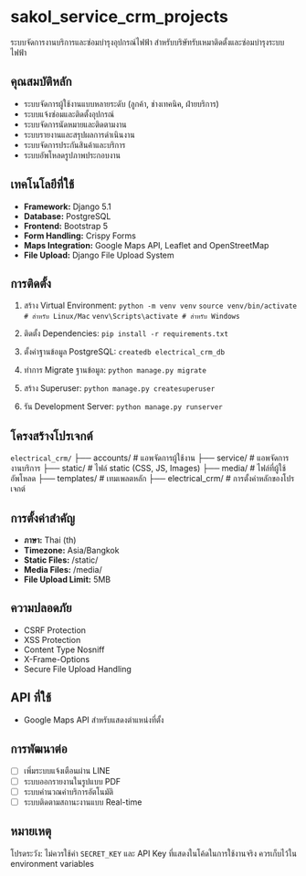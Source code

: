 # sakol_service_crm_projects

ระบบจัดการงานบริการและซ่อมบำรุงอุปกรณ์ไฟฟ้า สำหรับบริษัทรับเหมาติดตั้งและซ่อมบำรุงระบบไฟฟ้า

## คุณสมบัติหลัก

- ระบบจัดการผู้ใช้งานแบบหลายระดับ (ลูกค้า, ช่างเทคนิค, ฝ่ายบริการ)
- ระบบแจ้งซ่อมและติดตั้งอุปกรณ์
- ระบบจัดการนัดหมายและติดตามงาน
- ระบบรายงานและสรุปผลการดำเนินงาน
- ระบบจัดการประกันสินค้าและบริการ
- ระบบอัพโหลดรูปภาพประกอบงาน

## เทคโนโลยีที่ใช้

- **Framework:** Django 5.1
- **Database:** PostgreSQL
- **Frontend:** Bootstrap 5
- **Form Handling:** Crispy Forms
- **Maps Integration:** Google Maps API, Leaflet and OpenStreetMap
- **File Upload:** Django File Upload System

## การติดตั้ง

1. สร้าง Virtual Environment:
    `python -m venv venv`
    `source venv/bin/activate # สำหรับ Linux/Mac`
    `venv\Scripts\activate # สำหรับ Windows`

2. ติดตั้ง Dependencies:
    `pip install -r requirements.txt`

3. ตั้งค่าฐานข้อมูล PostgreSQL:
    `createdb electrical_crm_db`

4. ทำการ Migrate ฐานข้อมูล:
    `python manage.py migrate`

5. สร้าง Superuser:
    `python manage.py createsuperuser`

6. รัน Development Server:
    `python manage.py runserver`

## โครงสร้างโปรเจกต์

`electrical_crm/`
├── accounts/            # แอพจัดการผู้ใช้งาน
├── service/            # แอพจัดการงานบริการ
├── static/            # ไฟล์ static (CSS, JS, Images)
├── media/             # ไฟล์ที่ผู้ใช้อัพโหลด
├── templates/         # เทมเพลตหลัก
├── electrical_crm/    # การตั้งค่าหลักของโปรเจกต์

## การตั้งค่าสำคัญ

- **ภาษา:** Thai (th)
- **Timezone:** Asia/Bangkok
- **Static Files:** /static/
- **Media Files:** /media/
- **File Upload Limit:** 5MB

## ความปลอดภัย

- CSRF Protection
- XSS Protection
- Content Type Nosniff
- X-Frame-Options
- Secure File Upload Handling

## API ที่ใช้

- Google Maps API สำหรับแสดงตำแหน่งที่ตั้ง

## การพัฒนาต่อ

- [ ] เพิ่มระบบแจ้งเตือนผ่าน LINE
- [ ] ระบบออกรายงานในรูปแบบ PDF
- [ ] ระบบคำนวณค่าบริการอัตโนมัติ
- [ ] ระบบติดตามสถานะงานแบบ Real-time

## หมายเหตุ

โปรดระวัง: ไม่ควรใช้ค่า `SECRET_KEY` และ API Key ที่แสดงในโค้ดในการใช้งานจริง ควรเก็บไว้ใน environment variables